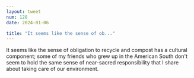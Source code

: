 ```yaml
---
layout: tweet
num: 128
date: 2024-01-06

title: "It seems like the sense of ob..."
---
```


It seems like the sense of obligation to recycle and compost
has a cultural component; some of my friends who grew up in
the American South don't seem to hold the same sense of
near-sacred responsibility that I share about taking care of
our environment.
